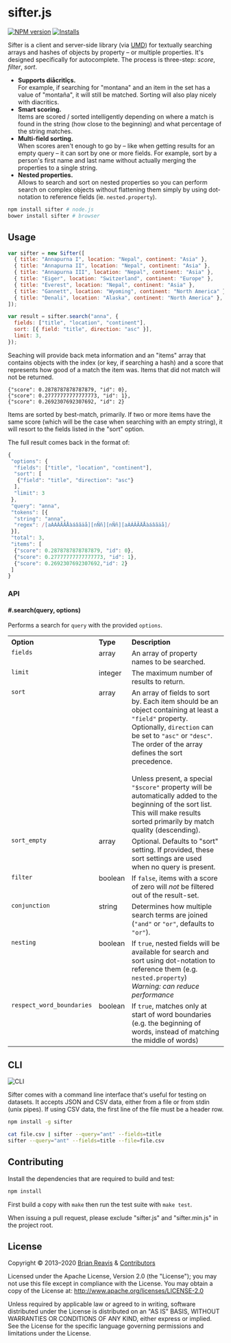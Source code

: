 # sifter.js

[![NPM version](http://img.shields.io/npm/v/@selectize/sifter.svg?style=flat)](https://www.npmjs.org/package/@selectize/sifter)
[![Installs](http://img.shields.io/npm/dm/@selectize/sifter.svg?style=flat)](https://www.npmjs.org/package/@selectize/sifter)

Sifter is a client and server-side library (via [UMD](https://github.com/umdjs/umd)) for textually searching arrays and hashes of objects by property – or multiple properties. It's designed specifically for autocomplete. The process is three-step: _score_, _filter_, _sort_.

- **Supports díåcritîçs.**<br>For example, if searching for "montana" and an item in the set has a value of "montaña", it will still be matched. Sorting will also play nicely with diacritics.
- **Smart scoring.**<br>Items are scored / sorted intelligently depending on where a match is found in the string (how close to the beginning) and what percentage of the string matches.
- **Multi-field sorting.**<br>When scores aren't enough to go by – like when getting results for an empty query – it can sort by one or more fields. For example, sort by a person's first name and last name without actually merging the properties to a single string.
- **Nested properties.**<br>Allows to search and sort on nested properties so you can perform search on complex objects without flattening them simply by using dot-notation to reference fields (ie. `nested.property`).

```sh
npm install sifter # node.js
bower install sifter # browser
```

## Usage

```js
var sifter = new Sifter([
  { title: "Annapurna I", location: "Nepal", continent: "Asia" },
  { title: "Annapurna II", location: "Nepal", continent: "Asia" },
  { title: "Annapurna III", location: "Nepal", continent: "Asia" },
  { title: "Eiger", location: "Switzerland", continent: "Europe" },
  { title: "Everest", location: "Nepal", continent: "Asia" },
  { title: "Gannett", location: "Wyoming", continent: "North America" },
  { title: "Denali", location: "Alaska", continent: "North America" },
]);

var result = sifter.search("anna", {
  fields: ["title", "location", "continent"],
  sort: [{ field: "title", direction: "asc" }],
  limit: 3,
});
```

Seaching will provide back meta information and an "items" array that contains objects with the index (or key, if searching a hash) and a score that represents how good of a match the item was. Items that did not match will not be returned.

```
{"score": 0.2878787878787879, "id": 0},
{"score": 0.27777777777777773, "id": 1},
{"score": 0.2692307692307692, "id": 2}
```

Items are sorted by best-match, primarily. If two or more items have the same score (which will be the case when searching with an empty string), it will resort to the fields listed in the "sort" option.

The full result comes back in the format of:

```js
{
 "options": {
  "fields": ["title", "location", "continent"],
  "sort": [
   {"field": "title", "direction": "asc"}
  ],
  "limit": 3
 },
 "query": "anna",
 "tokens": [{
  "string": "anna",
  "regex": /[aÀÁÂÃÄÅàáâãäå][nÑñ][nÑñ][aÀÁÂÃÄÅàáâãäå]/
 }],
 "total": 3,
 "items": [
  {"score": 0.2878787878787879, "id": 0},
  {"score": 0.27777777777777773, "id": 1},
  {"score": 0.2692307692307692,"id": 2}
 ]
}
```

### API

#### #.search(query, options)

Performs a search for `query` with the provided `options`.

<table width="100%">
 <tr>
  <th align="left">Option</th>
  <th align="left">Type</th>
  <th align="left" width="100%">Description</th>
 </tr>
 <tr>
  <td valign="top"><code>fields</code></td>
  <td valign="top">array</td>
  <td valign="top">An array of property names to be searched.</td>
 </tr>
 <tr>
  <td valign="top"><code>limit</code></td>
  <td valign="top">integer</td>
  <td valign="top">The maximum number of results to return.</td>
 </tr>
 <tr>
  <td valign="top"><code>sort</code></td>
  <td valign="top">array</td>
  <td valign="top">An array of fields to sort by. Each item should be an object containing at least a <code>"field"</code> property. Optionally, <code>direction</code> can be set to <code>"asc"</code> or <code>"desc"</code>. The order of the array defines the sort precedence.<br><br>Unless present, a special <code>"$score"</code> property will be automatically added to the beginning of the sort list. This will make results sorted primarily by match quality (descending).</td>
 </tr>
 <tr>
  <td valign="top"><code>sort_empty</code></td>
  <td valign="top">array</td>
  <td valign="top">Optional. Defaults to "sort" setting. If provided, these sort settings are used when no query is present.</td>
 </tr>
 <tr>
  <td valign="top"><code>filter</code></td>
  <td valign="top">boolean</td>
  <td valign="top">If <code>false</code>, items with a score of zero will <em>not</em> be filtered out of the result-set.</td>
 </tr>
 <tr>
  <td valign="top"><code>conjunction</code></td>
  <td valign="top">string</td>
  <td valign="top">Determines how multiple search terms are joined (<code>"and"</code> or <code>"or"</code>, defaults to <code>"or"</code>).</td>
 </tr>
 <tr>
  <td valign="top"><code>nesting</code></td>
  <td valign="top">boolean</td>
  <td valign="top">If <code>true</code>, nested fields will be available for search and sort using dot-notation to reference them (e.g. <code>nested.property</code>)<br><em>Warning: can reduce performance</em></td>
 </tr>
 <tr>
  <td valign="top"><code>respect_word_boundaries</code></td>
  <td valign="top">boolean</td>
  <td valign="top">If <code>true</code>, matches only at start of word boundaries (e.g. the beginning of words, instead of matching the middle of words)</td>
 </tr>
</table>

## CLI

![CLI](http://i.imgur.com/fSQBnWZ.png)

Sifter comes with a command line interface that's useful for testing on datasets. It accepts JSON and CSV data, either from a file or from stdin (unix pipes). If using CSV data, the first line of the file must be a header row.

```sh
npm install -g sifter
```

```sh
cat file.csv | sifter --query="ant" --fields=title
sifter --query="ant" --fields=title --file=file.csv
```

## Contributing

Install the dependencies that are required to build and test:

```sh
npm install
```

First build a copy with `make` then run the test suite with `make test`.

When issuing a pull request, please exclude "sifter.js" and "sifter.min.js" in the project root.

## License

Copyright &copy; 2013–2020 [Brian Reavis](http://twitter.com/brianreavis) & [Contributors](https://github.com/brianreavis/sifter.js/graphs/contributors)

Licensed under the Apache License, Version 2.0 (the "License"); you may not use this file except in compliance with the License. You may obtain a copy of the License at: <http://www.apache.org/licenses/LICENSE-2.0>

Unless required by applicable law or agreed to in writing, software distributed under the License is distributed on an "AS IS" BASIS, WITHOUT WARRANTIES OR CONDITIONS OF ANY KIND, either express or implied. See the License for the specific language governing permissions and limitations under the License.
